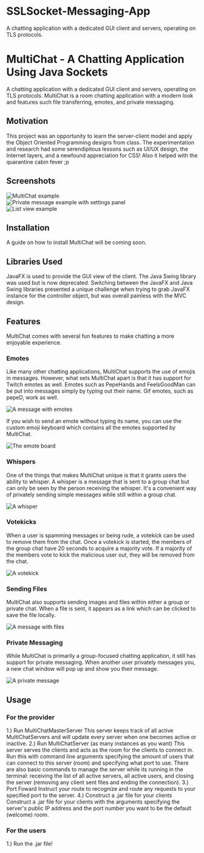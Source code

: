 # SSLSocket-Messaging-App
A chatting application with a dedicated GUI client and servers, operating on TLS protocols. 

# MultiChat - A Chatting Application Using Java Sockets
A chatting application with a dedicated GUI client and servers, operating on TLS protocols. MultiChat is a room chatting application with a modern look and features such file transferring, emotes, and private messaging.

## Motivation
This project was an opportunity to learn the server-client model and apply the Object Oriented Programming designs from class. The experimentation and research had some serendipitous lessons such as UI/UX design, the Internet layers, and a newfound appreciation for CSS! Also it helped with the quarantine cabin fever ;p

## Screenshots
![MultiChat example](./images/multichat_example.PNG)  
![Private message example with settings panel](./images/privatemessage-settings-example.PNG)  
![List view example](./images/listview-example.png)  

## Installation
A guide on how to install MultiChat will be coming soon. 

## Libraries Used
JavaFX is used to provide the GUI view of the client. The Java Swing library was used but is now deprecated. Switching between the JavaFX and Java Swing libraries presented a unique challenge when trying to grab JavaFX instance for the controller object, but was overall painless with the MVC design.

## Features
MultiChat comes with several fun features to make chatting a more enjoyable experience. 

### Emotes
Like many other chatting applications, MultiChat supports the use of emojis in messages. However, what sets MultiChat apart is that it has support for Twitch emotes as well. Emotes such as PepeHands and FeelsGoodMan can be put into messages simply by typing out their name. Gif emotes, such as pepeD, work as well.

![A message with emotes](./images/emote_message.png)

If you wish to send an emote without typing its name, you can use the custom emoji keyboard which contains all the emotes supported by MultiChat.

![The emote board](./images/emote_board.png)

### Whispers
One of the things that makes MultiChat unique is that it grants users the ability to whisper. A whisper is a message that is sent to a group chat but can only be seen by the person receiving the whisper. It's a convenient way of privately sending simple messages while still within a group chat.

![A whisper](./images/whisper_example.png)

### Votekicks
When a user is spamming messages or being rude, a votekick can be used to remove them from the chat. Once a votekick is started, the members of the group chat have 20 seconds to acquire a majority vote. If a majority of the members vote to kick the malicious user out, they will be removed from the chat. 

![A votekick](./images/kicking_example.png)

### Sending Files
MultiChat also supports sending images and files within either a group or private chat. When a file is sent, it appears as a link which can be clicked to save the file locally.

![A message with files](./images/file_example.png)

### Private Messaging
While MultiChat is primarily a group-focused chatting application, it still has support for private messaging. When another user privately messages you, a new chat window will pop up and show you their message. 

![A private message](./images/pm_example.png)

## Usage

### For the provider
1.) Run MultiChatMasterServer
    This server keeps track of all active MultiChatServers and will update every server when one becomes active or inactive.
2.) Run MultiChatServer (as many instances as you want)
    This server serves the clients and acts as the room for the clients to connect in. Run this with command line arguments specifying the amount of users that can connect to this server (room) and specifying what port to use. There are also basic commands to manage the server while its running in the terminal: receiving the list of all active servers, all active users, and closing the server (removing any client sent files and ending the connection).
3.) Port Foward
    Instruct your route to recognize and route any requests to your specified port to the server.
4.) Construct a .jar file for your clients
    Construct a .jar file for your clients with the arguments specifying the server's public IP address and the port number you want to be the default (welcome) room.

### For the users
1.) Run the .jar file!

